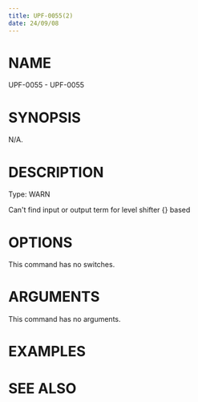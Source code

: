 ```yaml
---
title: UPF-0055(2)
date: 24/09/08
---
```


# NAME

UPF-0055 - UPF-0055

# SYNOPSIS

N/A.

# DESCRIPTION

Type: WARN

Can't find input or output term for level shifter {} based

# OPTIONS

This command has no switches.

# ARGUMENTS

This command has no arguments.

# EXAMPLES

# SEE ALSO
